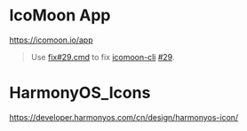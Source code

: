 # IcoMoon App

https://icomoon.io/app

> Use [fix#29.cmd](fix#29.cmd) to fix [icomoon-cli](https://github.com/Yuyz0112/icomoon-cli) [#29](https://github.com/Yuyz0112/icomoon-cli/issues/29).

# HarmonyOS_Icons

https://developer.harmonyos.com/cn/design/harmonyos-icon/

